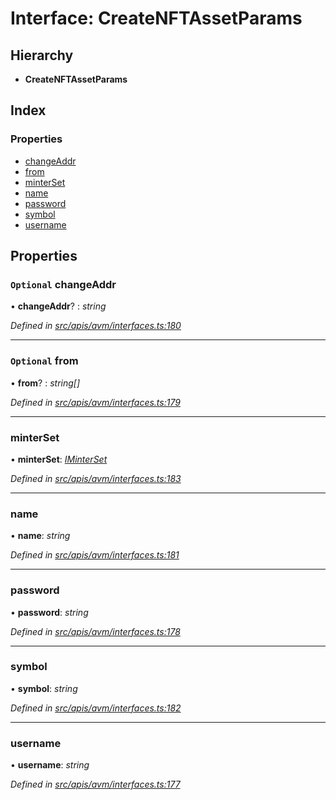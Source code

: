 # Interface: CreateNFTAssetParams

## Hierarchy

- **CreateNFTAssetParams**

## Index

### Properties

- [changeAddr](avm_interfaces.createnftassetparams#optional-changeaddr)
- [from](avm_interfaces.createnftassetparams#optional-from)
- [minterSet](avm_interfaces.createnftassetparams#minterset)
- [name](avm_interfaces.createnftassetparams#name)
- [password](avm_interfaces.createnftassetparams#password)
- [symbol](avm_interfaces.createnftassetparams#symbol)
- [username](avm_interfaces.createnftassetparams#username)

## Properties

### `Optional` changeAddr

• **changeAddr**? : _string_

_Defined in [src/apis/avm/interfaces.ts:180](https://github.com/chain4travel/caminojs/blob/3883166/src/apis/avm/interfaces.ts#L180)_

---

### `Optional` from

• **from**? : _string[]_

_Defined in [src/apis/avm/interfaces.ts:179](https://github.com/chain4travel/caminojs/blob/3883166/src/apis/avm/interfaces.ts#L179)_

---

### minterSet

• **minterSet**: _[IMinterSet](avm_interfaces.iminterset)_

_Defined in [src/apis/avm/interfaces.ts:183](https://github.com/chain4travel/caminojs/blob/3883166/src/apis/avm/interfaces.ts#L183)_

---

### name

• **name**: _string_

_Defined in [src/apis/avm/interfaces.ts:181](https://github.com/chain4travel/caminojs/blob/3883166/src/apis/avm/interfaces.ts#L181)_

---

### password

• **password**: _string_

_Defined in [src/apis/avm/interfaces.ts:178](https://github.com/chain4travel/caminojs/blob/3883166/src/apis/avm/interfaces.ts#L178)_

---

### symbol

• **symbol**: _string_

_Defined in [src/apis/avm/interfaces.ts:182](https://github.com/chain4travel/caminojs/blob/3883166/src/apis/avm/interfaces.ts#L182)_

---

### username

• **username**: _string_

_Defined in [src/apis/avm/interfaces.ts:177](https://github.com/chain4travel/caminojs/blob/3883166/src/apis/avm/interfaces.ts#L177)_
